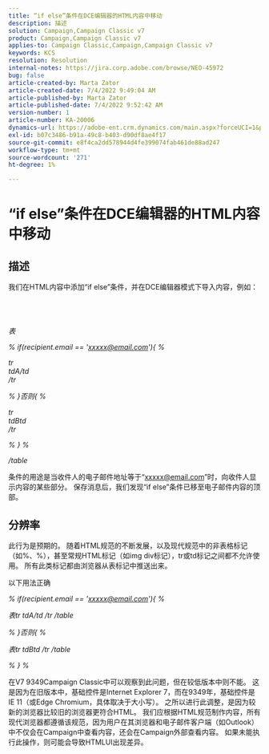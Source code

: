 ```yaml
---
title: “if else”条件在DCE编辑器的HTML内容中移动
description: 描述
solution: Campaign,Campaign Classic v7
product: Campaign,Campaign Classic v7
applies-to: Campaign Classic,Campaign,Campaign Classic v7
keywords: KCS
resolution: Resolution
internal-notes: https://jira.corp.adobe.com/browse/NEO-45972
bug: false
article-created-by: Marta Zator
article-created-date: 7/4/2022 9:49:04 AM
article-published-by: Marta Zator
article-published-date: 7/4/2022 9:52:42 AM
version-number: 1
article-number: KA-20006
dynamics-url: https://adobe-ent.crm.dynamics.com/main.aspx?forceUCI=1&pagetype=entityrecord&etn=knowledgearticle&id=9d9f6384-7efb-ec11-82e5-000d3a5a3540
exl-id: b07c3486-b91a-49c8-b403-d90df8ae4f17
source-git-commit: e8f4ca2dd578944d4fe399074fab461de88ad247
workflow-type: tm+mt
source-wordcount: '271'
ht-degree: 1%

---
```


# “if else”条件在DCE编辑器的HTML内容中移动

## 描述

我们在HTML内容中添加“if else”条件，并在DCE编辑器模式下导入内容，例如：<br><br> <br><br><br>
*表*

*% if(recipient.email == &#39;xxxxx@email.com&#39;){ %*

*tr
<br>tdA/td
<br>/tr*

*% }否则{ %*

*tr
<br>tdBtd
<br>/tr*

*% } %*

*/table*



条件的用途是当收件人的电子邮件地址等于“xxxxx@email.com”时，向收件人显示内容的某些部分。 保存消息后，我们发现“if else”条件已移至电子邮件内容的顶部。


## 分辨率


此行为是预期的。 随着HTML规范的不断发展，以及现代规范中的非表格标记（如%、%），甚至常规HTML标记（如img div标记），tr或td标记之间都不允许使用。 所有此类标记都由浏览器从表标记中推送出来。

以下用法正确

*% if(recipient.email == &#39;xxxxx@email.com&#39;){ %*

*表tr tdA/td /tr /table*

*% }否则{ %*

*表tr tdBtd /tr /table*

*% } %*

在V7 9349Campaign Classic中可以观察到此问题，但在较低版本中则不能。 这是因为在旧版本中，基础控件是Internet Explorer 7，而在9349年，基础控件是IE 11（或Edge Chromium，具体取决于大小写）。 之所以进行此调整，是因为较新的浏览器比较旧的浏览器更符合HTML。 我们应根据HTML规范制作内容，所有现代浏览器都遵循该规范，因为用户在其浏览器和电子邮件客户端（如Outlook）中不仅会在Campaign中查看内容，还会在Campaign外部查看内容。 如果未能执行此操作，则可能会导致HTMLUI出现差异。

